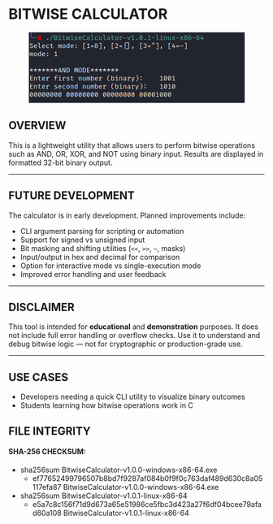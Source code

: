 # BITWISE CALCULATOR

<p align="center">
  <img src="bitwiseCalculator.png" alt="Centered Image">
</p>

## OVERVIEW

This is a lightweight utility that allows users to perform bitwise operations such as AND, OR, XOR, and NOT using binary input. Results are displayed in formatted 32-bit binary output.

---

## FUTURE DEVELOPMENT

The calculator is in early development. Planned improvements include:

- CLI argument parsing for scripting or automation  
- Support for signed vs unsigned input  
- Bit masking and shifting utilities (`<<`, `>>`, `~`, masks)  
- Input/output in hex and decimal for comparison  
- Option for interactive mode vs single-execution mode  
- Improved error handling and user feedback  

---

## DISCLAIMER

This tool is intended for **educational** and **demonstration** purposes. It does not include full error handling or overflow checks. Use it to understand and debug bitwise logic — not for cryptographic or production-grade use.

---

## USE CASES

- Developers needing a quick CLI utility to visualize binary outcomes  
- Students learning how bitwise operations work in C

## FILE INTEGRITY

#### SHA-256 CHECKSUM: 
 - sha256sum BitwiseCalculator-v1.0.0-windows-x86-64.exe
   - ef77652499796507b8bd7f9287af084b0f9f0c763daf489d630c8a05117efa87  BitwiseCalculator-v1.0.0-windows-x86-64.exe
 - sha256sum BitwiseCalculator-v1.0.1-linux-x86-64      
   - e5a7c8c156f71d9d673a65e51986ce5fbc3d423a27f6df04bcee79afad60a108  BitwiseCalculator-v1.0.1-linux-x86-64
